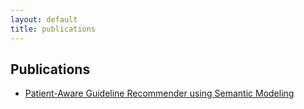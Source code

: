 ```yaml
---
layout: default
title: publications
---
```


## Publications

- [Patient-Aware Guideline Recommender using Semantic Modeling](https://docs.google.com/document/d/e/2PACX-1vT6Xn88Q-u3H2gc01g8xJuwrGH3OVX2PC3J96YjzyGp_ccW38sw0ehcnV62RjEpDw/pub)

<iframe src="https://docs.google.com/document/d/e/2PACX-1vT6Xn88Q-u3H2gc01g8xJuwrGH3OVX2PC3J96YjzyGp_ccW38sw0ehcnV62RjEpDw/pub?embedded=true" style="width: 100%;height: 700px;border: none;></iframe>


